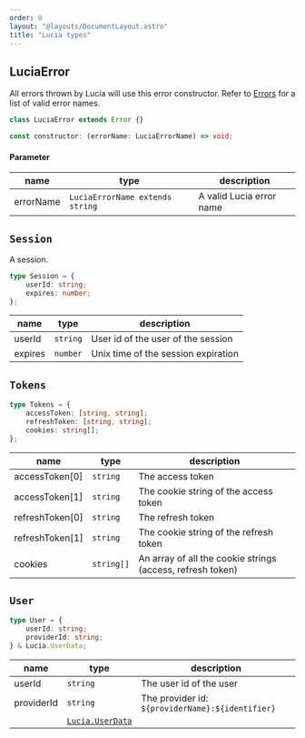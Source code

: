 ```yaml
---
order: 0
layout: "@layouts/DocumentLayout.astro"
title: "Lucia types"
---
```


## LuciaError

All errors thrown by Lucia will use this error constructor. Refer to [Errors](/reference/types/errors) for a list of valid error names.

```ts
class LuciaError extends Error {}
```

```ts
const constructor: (errorName: LuciaErrorName) => void;
```

#### Parameter

| name      | type                            | description              |
| --------- | ------------------------------- | ------------------------ |
| errorName | `LuciaErrorName extends string` | A valid Lucia error name |

## `Session`

A session.

```ts
type Session = {
    userId: string;
    expires: number;
};
```

| name    | type     | description                         |
| ------- | -------- | ----------------------------------- |
| userId  | `string` | User id of the user of the session  |
| expires | `number` | Unix time of the session expiration |

## `Tokens`

```ts
type Tokens = {
    accessToken: [string, string];
    refreshToken: [string, string];
    cookies: string[];
};
```

| name            | type       | description                                                |
| --------------- | ---------- | ---------------------------------------------------------- |
| accessToken[0]  | `string`   | The access token                                           |
| accessToken[1]  | `string`   | The cookie string of the access token                      |
| refreshToken[0] | `string`   | The refresh token                                          |
| refreshToken[1] | `string`   | The cookie string of the refresh token                     |
| cookies         | `string[]` | An array of all the cookie strings (access, refresh token) |

## `User`

```ts
type User = {
    userId: string;
    providerId: string;
} & Lucia.UserData;
```

| name       | type                                                           | description                                      |
| ---------- | -------------------------------------------------------------- | ------------------------------------------------ |
| userId     | `string`                                                       | The user id of the user                          |
| providerId | `string`                                                       | The provider id: `${providerName}:${identifier}` |
|            | [`Lucia.UserData`](/reference/types/type-declaration#userdata) |                                                  |
